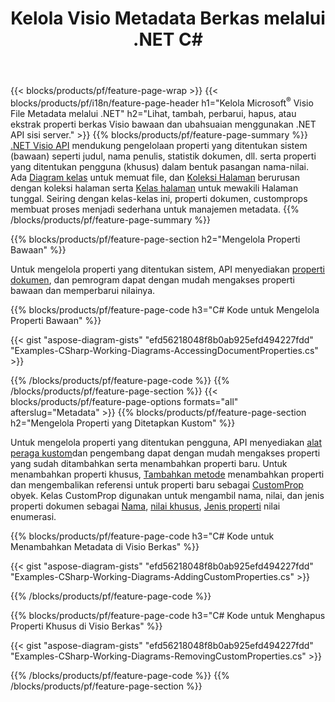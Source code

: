 ﻿---
title: Kelola Visio Metadata Berkas melalui .NET C#
url: /id/net/metadata/
description: Lihat, tambahkan, edit, hapus, atau ekstrak metadata file Visio hanya dengan beberapa baris kode C#
---
{{< blocks/products/pf/feature-page-wrap >}}
{{< blocks/products/pf/i18n/feature-page-header h1="Kelola Microsoft<sup>&reg;</sup> Visio File Metadata melalui .NET" h2="Lihat, tambah, perbarui, hapus, atau ekstrak properti berkas Visio bawaan dan ubahsuaian menggunakan .NET API sisi server." >}}
{{% blocks/products/pf/feature-page-summary %}}
[.NET Visio API](/diagram/net/) mendukung pengelolaan properti yang ditentukan sistem (bawaan) seperti judul, nama penulis, statistik dokumen, dll. serta properti yang ditentukan pengguna (khusus) dalam bentuk pasangan nama-nilai. Ada [Diagram kelas](https://apireference.aspose.com/diagram/net/aspose.diagram/diagram) untuk memuat file, dan [Koleksi Halaman](https://apireference.aspose.com/diagram/net/aspose.diagram/pagecollection) berurusan dengan koleksi halaman serta [Kelas halaman](https://apireference.aspose.com/diagram/net/aspose.diagram/page) untuk mewakili Halaman tunggal. Seiring dengan kelas-kelas ini, properti dokumen, customprops membuat proses menjadi sederhana untuk manajemen metadata. 
{{% /blocks/products/pf/feature-page-summary %}}

{{% blocks/products/pf/feature-page-section h2="Mengelola Properti Bawaan" %}}

Untuk mengelola properti yang ditentukan sistem, API menyediakan [properti dokumen](https://apireference.aspose.com/diagram/net/aspose.diagram/documentproperties), dan pemrogram dapat dengan mudah mengakses properti bawaan dan memperbarui nilainya. 

{{% blocks/products/pf/feature-page-code h3="C# Kode untuk Mengelola Properti Bawaan" %}}

{{< gist "aspose-diagram-gists" "efd56218048f8b0ab925efd494227fdd" "Examples-CSharp-Working-Diagrams-AccessingDocumentProperties.cs" >}}

{{% /blocks/products/pf/feature-page-code %}}
{{% /blocks/products/pf/feature-page-section %}}
{{< blocks/products/pf/feature-page-options formats="all" afterslug="Metadata" >}}
{{% blocks/products/pf/feature-page-section h2="Mengelola Properti yang Ditetapkan Kustom" %}}

Untuk mengelola properti yang ditentukan pengguna, API menyediakan [alat peraga kustom](https://apireference.aspose.com/diagram/net/aspose.diagram/documentproperties/properties/customprops)dan pengembang dapat dengan mudah mengakses properti yang sudah ditambahkan serta menambahkan properti baru. Untuk menambahkan properti khusus, [Tambahkan metode](https://apireference.aspose.com/diagram/net/aspose.diagram/custompropcollection/methods/add)  menambahkan properti dan mengembalikan referensi untuk properti baru sebagai [CustomProp](https://apireference.aspose.com/diagram/net/aspose.diagram/customprop) obyek. Kelas CustomProp digunakan untuk mengambil nama, nilai, dan jenis properti dokumen sebagai [Nama](https://apireference.aspose.com/diagram/net/aspose.diagram/customprop/properties/name), [nilai khusus](https://apireference.aspose.com/diagram/net/aspose.diagram/customprop/properties/customvalue), [Jenis properti](https://apireference.aspose.com/diagram/net/aspose.diagram/customprop/properties/proptype) nilai enumerasi. 
 
{{% blocks/products/pf/feature-page-code h3="C# Kode untuk Menambahkan Metadata di Visio Berkas" %}}

{{< gist "aspose-diagram-gists" "efd56218048f8b0ab925efd494227fdd" "Examples-CSharp-Working-Diagrams-AddingCustomProperties.cs" >}}

{{% /blocks/products/pf/feature-page-code %}}


{{% blocks/products/pf/feature-page-code h3="C# Kode untuk Menghapus Properti Khusus di Visio Berkas" %}}

{{< gist "aspose-diagram-gists" "efd56218048f8b0ab925efd494227fdd" "Examples-CSharp-Working-Diagrams-RemovingCustomProperties.cs" >}}

{{% /blocks/products/pf/feature-page-code %}}
{{% /blocks/products/pf/feature-page-section %}}
